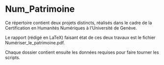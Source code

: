 # Num_Patrimoine

Ce répertoire contient deux projets distincts, réalisés dans le cadre de la Certification en Humanités Numériques à l'Université de Genève. 

Le rapport (rédigé en LaTeX) faisant état de ces deux travaux est le fichier Numériser_le_patrimoine.pdf. 

Chaque dossier contient ensuite les données requises pour faire tourner les scripts.
